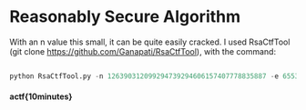 # Reasonably Secure Algorithm

With an n value this small, it can be quite easily cracked.
I used RsaCtfTool (git clone https://github.com/Ganapati/RsaCtfTool),
with the command:
```python

python RsaCtfTool.py -n 126390312099294739294606157407778835887 -e 65537 --uncipher 13612260682947644362892911986815626931
```
#### actf{10minutes}
